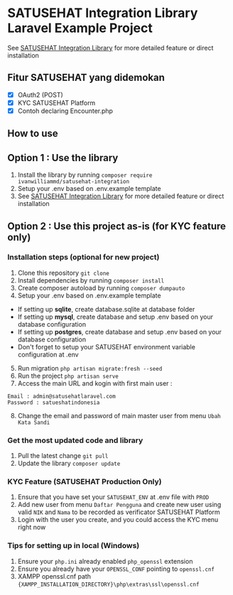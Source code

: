 # SATUSEHAT Integration Library Laravel Example Project
See [SATUSEHAT Integration Library](https://github.com/ivanwilliammd/satusehat-integration/wiki#getting-started) for more detailed feature or direct installation

## Fitur SATUSEHAT yang didemokan
- [x] OAuth2 (POST)
- [x] KYC SATUSEHAT Platform
- [x] Contoh declaring Encounter.php

## How to use

## Option 1 : Use the library
1. Install the library by running ```composer require ivanwilliammd/satusehat-integration```
2. Setup your .env based on .env.example template
3. See [SATUSEHAT Integration Library](https://github.com/ivanwilliammd/satusehat-integration/wiki#getting-started) for more detailed feature or direct installation

## Option 2 : Use this project as-is (for KYC feature only)

### Installation steps (optional for new project)
1. Clone this repository ```git clone```
2. Install dependencies by running ```composer install```
3. Create composer autoload by running ```composer dumpauto```
4. Setup your .env based on .env.example template <br>
- If setting up **sqlite**, create database.sqlite at database folder
- If setting up **mysql**, create database and setup .env based on your database configuration
- If setting up **postgres**, create database and setup .env based on your database configuration
- Don't forget to setup your SATUSEHAT environment variable configuration at .env
5. Run migration ```php artisan migrate:fresh --seed```
6. Run the project ```php artisan serve```
7. Access the main URL and kogin with first main  user : <br>
```
Email : admin@satusehatlaravel.com	
Password : satueshatindonesia
```
8. Change the email and password of main master user from menu ```Ubah Kata Sandi```

### Get the most updated code and library
1. Pull the latest change ```git pull```
2. Update the library ```composer update```

### KYC Feature (SATUSEHAT Production Only)
1. Ensure that you have set your ```SATUSEHAT_ENV``` at .env file with ```PROD```
2. Add new user from menu ```Daftar Pengguna``` and create new user using valid ```NIK``` and ```Nama``` to be recorded as verificator SATUSEHAT Platform
3. Login with the user you create, and you could access the KYC menu right now


### Tips for setting up in local (Windows)
1. Ensure your ```php.ini``` already enabled ```php_openssl``` extension
2. Ensure you already have your ```OPENSSL_CONF``` pointing to ```openssl.cnf``` 
3. XAMPP openssl.cnf path ```{XAMPP_INSTALLATION_DIRECTORY}\php\extras\ssl\openssl.cnf```


